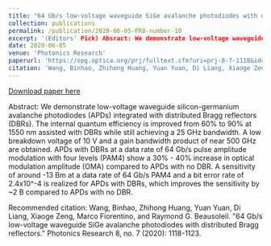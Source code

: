 ```yaml
---
title: "64 Gb/s low-voltage waveguide SiGe avalanche photodiodes with distributed Bragg reflectors"
collection: publications
permalink: /publication/2020-06-05-PR8-number-10
excerpt: '(Editors' Pick) Absract: We demonstrate low-voltage waveguide silicon-germanium avalanche photodiodes (APDs) integrated with distributed Bragg reflectors (DBRs). The internal quantum efficiency is improved from 60% to 90% at 1550 nm assisted with DBRs while still achieving a 25 GHz bandwidth.  A low breakdown voltage of 10 V and a gain bandwidth product of near 500 GHz are obtained. APDs with DBRs at a data rate of 64 Gb/s pulse amplitude modulation with four levels (PAM4) show a 30% - 40% increase in optical modulation amplitude (OMA) compared to APDs with no DBR. A sensitivity of around -13 Bm at a data rate of 64 Gb/s PAM4 and a bit error rate of 2.4x10^-4 is realized for APDs with DBRs, which improves the sensitivity by ~2 B compared to APDs with no DBR.'
date: 2020-06-05
venue: 'Photonics Research'
paperurl: 'https://opg.optica.org/prj/fulltext.cfm?uri=prj-8-7-1118&id=432418'
citation: 'Wang, Binhao, Zhihong Huang, Yuan Yuan, Di Liang, Xiaoge Zeng, Marco Fiorentino, and Raymond G. Beausoleil. &quot;64 Gb/s low-voltage waveguide SiGe avalanche photodiodes with distributed Bragg reflectors.&quot; Photonics Research 8, no. 7 (2020): 1118-1123.'
---
```


<a href='https://opg.optica.org/prj/fulltext.cfm?uri=prj-8-7-1118&id=432418'>Download paper here</a>

Abstract: We demonstrate low-voltage waveguide silicon-germanium avalanche photodiodes (APDs) integrated with distributed Bragg reflectors (DBRs). The internal quantum efficiency is improved from 60% to 90% at 1550 nm assisted with DBRs while still achieving a 25 GHz bandwidth.  A low breakdown voltage of 10 V and a gain bandwidth product of near 500 GHz are obtained. APDs with DBRs at a data rate of 64 Gb/s pulse amplitude modulation with four levels (PAM4) show a 30% - 40% increase in optical modulation amplitude (OMA) compared to APDs with no DBR. A sensitivity of around -13 Bm at a data rate of 64 Gb/s PAM4 and a bit error rate of 2.4x10^-4 is realized for APDs with DBRs, which improves the sensitivity by ~2 B compared to APDs with no DBR.

Recommended citation: Wang, Binhao, Zhihong Huang, Yuan Yuan, Di Liang, Xiaoge Zeng, Marco Fiorentino, and Raymond G. Beausoleil. "64 Gb/s low-voltage waveguide SiGe avalanche photodiodes with distributed Bragg reflectors." Photonics Research 8, no. 7 (2020): 1118-1123.
